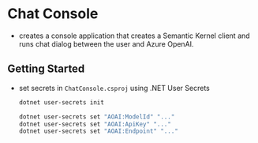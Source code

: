 # Chat Console

- creates a console application that creates a Semantic Kernel client and runs chat dialog between the user and Azure OpenAI.

## Getting Started

- set secrets in `ChatConsole.csproj` using .NET User Secrets

  ```bash
  dotnet user-secrets init

  dotnet user-secrets set "AOAI:ModelId" "..."
  dotnet user-secrets set "AOAI:ApiKey" "..."
  dotnet user-secrets set "AOAI:Endpoint" "..."
  ```

